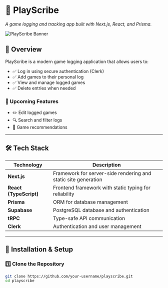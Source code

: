 # 📖 PlayScribe  
_A game logging and tracking app built with Next.js, React, and Prisma._  

![PlayScribe Banner](https://via.placeholder.com/1000x300?text=PlayScribe)  

## 🚀 Overview  
PlayScribe is a modern game logging application that allows users to:  
- ✅ Log in using secure authentication (Clerk)  
- ✅ Add games to their personal log  
- ✅ View and manage logged games  
- ✅ Delete entries when needed  

### 🔮 Upcoming Features  
- ✏️ Edit logged games  
- 🔍 Search and filter logs  
- 🤖 Game recommendations  

---

## 🛠️ Tech Stack  
| Technology | Description |
|------------|------------|
| **Next.js** | Framework for server-side rendering and static site generation |
| **React (TypeScript)** | Frontend framework with static typing for reliability |
| **Prisma** | ORM for database management |
| **Supabase** | PostgreSQL database and authentication |
| **tRPC** | Type-safe API communication |
| **Clerk** | Authentication and user management |

---

## 📂 Installation & Setup  
### 1️⃣ Clone the Repository  
```bash
git clone https://github.com/your-username/playscribe.git
cd playscribe
